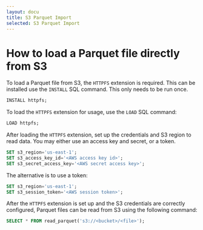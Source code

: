 ```yaml
---
layout: docu
title: S3 Parquet Import
selected: S3 Parquet Import
---
```


# How to load a Parquet file directly from S3

To load a Parquet file from S3, the `HTTPFS` extension is required. This can be installed use the `INSTALL` SQL command. This only needs to be run once.

```sql
INSTALL httpfs;
```

To load the `HTTPFS` extension for usage, use the `LOAD` SQL command:

```sql
LOAD httpfs;
```

After loading the `HTTPFS` extension, set up the credentials and S3 region to read data. You may either use an access key and secret, or a token.

```sql
SET s3_region='us-east-1';
SET s3_access_key_id='<AWS access key id>';
SET s3_secret_access_key='<AWS secret access key>';
```
The alternative is to use a token:
```sql
SET s3_region='us-east-1';
SET s3_session_token='<AWS session token>';
```

After the `HTTPFS` extension is set up and the S3 credentials are correctly configured, Parquet files can be read from S3 using the following command:

```sql
SELECT * FROM read_parquet('s3://<bucket>/<file>');
```
